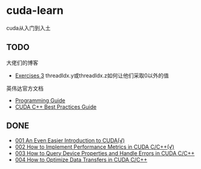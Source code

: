 # cuda-learn

cuda从入门到入土

## TODO

大佬们的博客


- [Exercises 3](https://developer.nvidia.com/blog/even-easier-introduction-cuda/) threadIdx.y或threadIdx.z如何让他们采取0以外的值


英伟达官方文档
- [Programming Guide](https://docs.nvidia.com/cuda/cuda-c-programming-guide/index.html)
- [CUDA C++ Best Practices Guide](https://docs.nvidia.com/cuda/cuda-c-best-practices-guide/index.html)

## DONE

- [001 An Even Easier Introduction to CUDA(√)](https://developer.nvidia.com/blog/even-easier-introduction-cuda/)
- [002 How to Implement Performance Metrics in CUDA C/C++(√)](https://developer.nvidia.com/blog/how-implement-performance-metrics-cuda-cc/)
- [003 How to Query Device Properties and Handle Errors in CUDA C/C++](https://developer.nvidia.com/blog/how-query-device-properties-and-handle-errors-cuda-cc/)
- [004 How to Optimize Data Transfers in CUDA C/C++](https://developer.nvidia.com/blog/how-optimize-data-transfers-cuda-cc/)